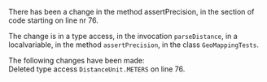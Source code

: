 There has been a change in the method assertPrecision, in the section of code starting on line nr 76.
  
The change is in a type access, in the invocation ```parseDistance```, in a localvariable, in the method ```assertPrecision```, in the class ```GeoMappingTests```.
  
The following changes have been made:  
Deleted type access ```DistanceUnit.METERS``` on line 76.  
